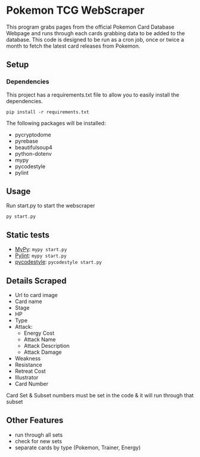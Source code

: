# Pokemon TCG WebScraper

This program grabs pages from the official Pokemon Card Database Webpage and runs through each cards grabbing data to be added
to the database. This code is designed to be run as a cron job, once or twice a month to fetch the latest card releases from Pokemon.

## Setup

### Dependencies

This project has a requirements.txt file to allow you to easily install the dependencies.

```
pip install -r requirements.txt
```

The following packages will be installed:

- pycryptodome
- pyrebase
- beautifulsoup4
- python-dotenv
- mypy
- pycodestyle
- pylint

## Usage

Run start.py to start the webscraper

```
py start.py
```

## Static tests

- [MyPy](https://mypy.readthedocs.io/en/stable/getting_started.html): `mypy start.py`
- [Pylint](https://pypi.org/project/pylint/): `mypy start.py`
- [pycodestyle](https://pypi.org/project/pycodestyle/): `pycodestyle start.py`

## Details Scraped

- Url to card image
- Card name
- Stage
- HP
- Type
- Attack:
  - Energy Cost
  - Attack Name
  - Attack Description
  - Attack Damage
- Weakness
- Resistance
- Retreat Cost
- Illustrator
- Card Number

Card Set & Subset numbers must be set in the code & it will run through that subset

## Other Features

- run through all sets
- check for new sets
- separate cards by type (Pokemon, Trainer, Energy)
